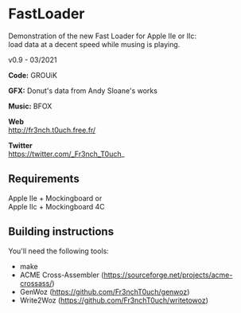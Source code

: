 # FastLoader

Demonstration of the new Fast Loader for Apple IIe or IIc:  
load data at a decent speed while musing is playing.

v0.9 - 03/2021  
   
**Code:** GROUiK

**GFX:** Donut's data from Andy Sloane's works

**Music:** BFOX


**Web**  
http://fr3nch.t0uch.free.fr/

**Twitter**  
https://twitter.com/_Fr3nch_T0uch_


## Requirements

Apple IIe + Mockingboard or  
Apple IIc + Mockingboard 4C


## Building instructions

You'll need the following tools:  
- make
- ACME Cross-Assembler (https://sourceforge.net/projects/acme-crossass/)
- GenWoz (https://github.com/Fr3nchT0uch/genwoz)
- Write2Woz (https://github.com/Fr3nchT0uch/writetowoz)